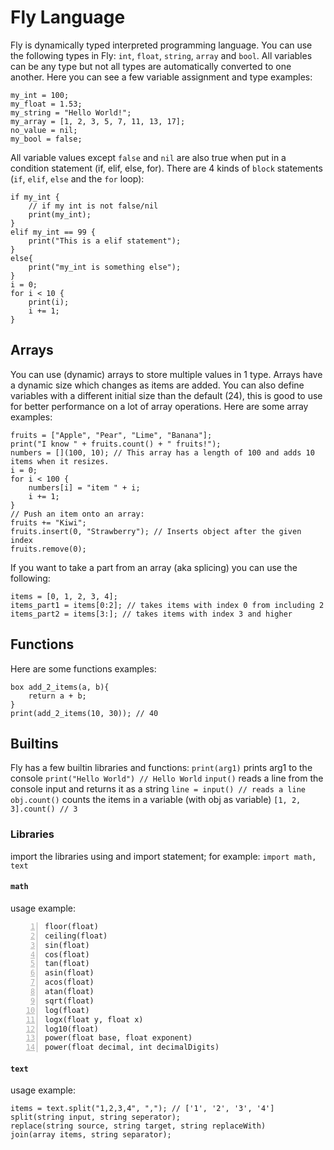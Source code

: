 ﻿# Fly Language
Fly is dynamically typed interpreted programming language. You can use the following types in Fly:
`int`, `float`, `string`, `array` and `bool`. All variables can be any type but not all types are automatically converted to one another.
Here you can see a few variable assignment and type examples:
```
my_int = 100;
my_float = 1.53;
my_string = "Hello World!";
my_array = [1, 2, 3, 5, 7, 11, 13, 17];
no_value = nil;
my_bool = false;
```
All variable values except `false` and `nil` are also true when put in a condition statement (if, elif, else, for).
There are 4 kinds of `block` statements (`if`, `elif`, `else` and the `for` loop):
```
if my_int { 
    // if my int is not false/nil
    print(my_int);
}
elif my_int == 99 {
    print("This is a elif statement");
}
else{
    print("my_int is something else");
}
i = 0;
for i < 10 {
    print(i);
    i += 1;
}
```
## Arrays
You can use (dynamic) arrays to store multiple values in 1 type. Arrays have a dynamic size which changes as items are added. You can also define variables with a different initial size than the default (24), this is good to use for better performance on a lot of array operations. Here are some array examples:
```
fruits = ["Apple", "Pear", "Lime", "Banana"];
print("I know " + fruits.count() + " fruits!");
numbers = [](100, 10); // This array has a length of 100 and adds 10 items when it resizes.
i = 0;
for i < 100 {
    numbers[i] = "item " + i;
    i += 1;
}
// Push an item onto an array:
fruits += "Kiwi";
fruits.insert(0, "Strawberry"); // Inserts object after the given index
fruits.remove(0);
```
If you want to take a part from an array (aka splicing) you can use the following:
```
items = [0, 1, 2, 3, 4];
items_part1 = items[0:2]; // takes items with index 0 from including 2
items_part2 = items[3:]; // takes items with index 3 and higher
```
## Functions
Here are some functions examples:
```
box add_2_items(a, b){
    return a + b;
}
print(add_2_items(10, 30)); // 40
```
## Builtins
Fly has a few builtin libraries and functions:
`print(arg1)` prints arg1 to the console
`print("Hello World") // Hello World`
`input()` reads a line from the console input and returns it as a string
`line = input() // reads a line`
`obj.count()` counts the items in a variable (with obj as variable)
`[1, 2, 3].count() // 3`
### Libraries
import the libraries using and import statement; for example:
`import math, text`
#### `math`
usage example:
```number = math.power(5, 2); // 25
floor(float)
ceiling(float)
sin(float)
cos(float)
tan(float)
asin(float)
acos(float)
atan(float)
sqrt(float)
log(float)
logx(float y, float x)
log10(float)
power(float base, float exponent)
power(float decimal, int decimalDigits)
```
#### `text`
usage example:
```
items = text.split("1,2,3,4", ","); // ['1', '2', '3', '4']
split(string input, string seperator);
replace(string source, string target, string replaceWith)
join(array items, string separator);
```
